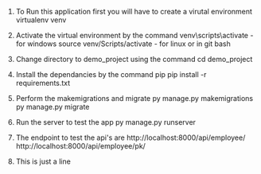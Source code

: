 1. To Run this application first you will have to create a virutal environment
virtualenv venv

2. Activate the virtual environment by the command
venv\scripts\activate - for windows
source venv/Scripts/activate - for linux or in git bash

3. Change directory to demo_project using the command
cd demo_project

4. Install the dependancies by the command pip
pip install -r requirements.txt

5. Perform the makemigrations and migrate
py manage.py makemigrations
py manage.py migrate

6. Run the server to test the app
py manage.py runserver

7. The endpoint to test the api's are
http://localhost:8000/api/employee/
http://localhost:8000/api/employee/pk/

8. This is just a line